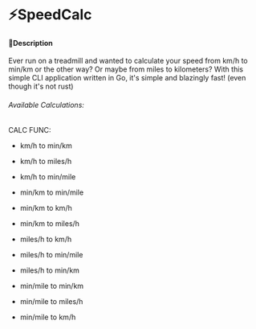 # ⚡️SpeedCalc

#### 🌱Description

Ever run on a treadmill and wanted to calculate your speed from km/h to min/km or the other way? Or maybe from miles to kilometers? With this simple CLI application written in Go, it's simple and blazingly fast! (even though it's not rust)

###### Available Calculations:

CALC FUNC:

- km/h to min/km
- km/h to miles/h
- km/h to min/mile

- min/km to min/mile
- min/km to km/h
- min/km to miles/h

- miles/h to km/h
- miles/h to min/mile
- miles/h to min/km

- min/mile to min/km
- min/mile to miles/h
- min/mile to km/h
